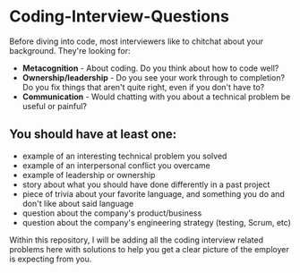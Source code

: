 # Coding-Interview-Questions
Before diving into code, most interviewers like to chitchat about your background. They're looking for:
- **Metacognition** - About coding. Do you think about how to code well?
- **Ownership/leadership** - Do you see your work through to completion? Do you fix things that aren't quite right, even if you don't have to?
- **Communication** -  Would chatting with you about a technical problem be useful or painful?

You should have at least one:
----------------------------------

- example of an interesting technical problem you solved
- example of an interpersonal conflict you overcame 
- example of leadership or ownership
- story about what you should have done differently in a past project
- piece of trivia about your favorite language, and something you do and don't like about said language
- question about the company's product/business
- question about the company's engineering strategy (testing, Scrum, etc)

Within this repository, I will be adding all the coding interview related problems here with solutions to help you get a clear picture of the employer is expecting from you.

